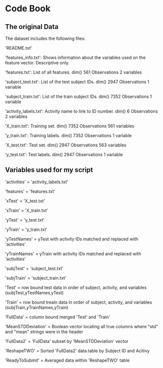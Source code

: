 # Code Book

## The original Data

The dataset includes the following files:

'README.txt'

'features_info.txt': Shows information about the variables used on the feature vector. Descriptive only.

'features.txt': List of all features. dim() 561 Observations 2 variables

'subject_test.txt': List of the test subject IDs. dim() 2947 Observations 1 variable

'subject_train.txt': List of the train subject IDs.  dim() 7352 Observations 1 variable

'activity_labels.txt': Activity name to link to ID number. dim() 6 Observations 2 variables

'X_train.txt': Training set. dim() 7352 Observations 561 variables

'y_train.txt': Training labels. dim() 7352 Observations 1 variable

'X_test.txt': Test set. dim() 2947 Observations 563 variables

'y_test.txt': Test labels. dim() 2947 Observations 1 variable


## Variables used for my script

'activities' = 'activity_labels.txt'

'features' = 'features.txt'

'xTest' = 'X_test.txt'

'xTrain' = 'X_train.txt'

'yTest' = 'y_test.txt'

'yTrain' = 'y_train.txt'

'yTestNames' = yTest with activity IDs matched and replaced with 'activities'

'yTrainNames' = yTrain with activity IDs matched and replaced with 'activities'

'subjTest' = 'subject_test.txt'

'subjTrain' = 'subject_train.txt'

'Test' = row bound test data in order of subject, activity, and variables (subjTest,yTestNames,yTest)

'Train' = row bound treain data in order of subject, activity, and variables (subjTrain,yTrainNames,yTrain)

'FullData' = column bound merged 'Test' and 'Train'

'MeanSTDDeviation' = Boolean vector locating all true columns where "std" and "mean" strings were in the header

'FullData2' = 'FullData' subset by 'MeanSTDDeviation' vector

'ReshapeTWO' = Sorted 'FullData2' data.table by Subject ID and Acitivy

'ReadyToSubmit' = Averaged data within 'ReshapeTWO' table






